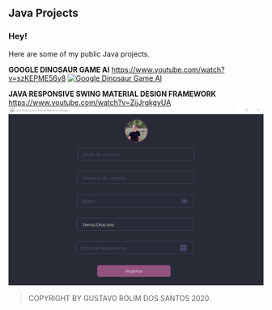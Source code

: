 ## Java Projects

### Hey!
Here are some of my public Java projects.

**GOOGLE DINOSAUR GAME AI**
https://www.youtube.com/watch?v=szKEPME56y8
[![Google Dinosaur Game AI](https://github.com/GustavoRolimSantos/Java/blob/master/Chrome-Dino-Game-AI/trained.gif)](https://www.youtube.com/watch?v=szKEPME56y8&feature=youtu.be)

**JAVA RESPONSIVE SWING MATERIAL DESIGN FRAMEWORK**
https://www.youtube.com/watch?v=ZijJrgkgyUA
[![Java Responsive Swing Material Design Framework](https://github.com/GustavoRolimSantos/Java/blob/master/ResponsiveSwingMaterialDesign/images/Form.png)](https://www.youtube.com/watch?v=ZijJrgkgyUA)

> COPYRIGHT BY GUSTAVO ROLIM DOS SANTOS 2020.
